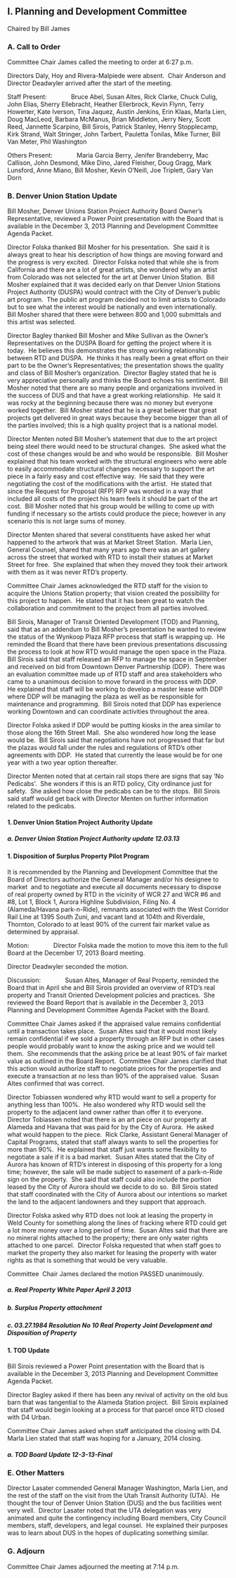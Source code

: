 ## I. Planning and Development Committee

Chaired by Bill James

### A. Call to Order

Committee Chair James called the meeting to order at 6:27 p.m.

Directors Daly, Hoy and Rivera-Malpiede were absent.  Chair Anderson and Director Deadwyler arrived after the start of the meeting.

Staff Present:              Bruce Abel, Susan Altes, Rick Clarke, Chuck Culig, John Elias, Sherry Ellebracht, Heather Ellerbrock, Kevin Flynn, Terry Howerter, Kate Iverson, Tina Jaquez, Austin Jenkins, Erin Klaas, Marla Lien, Doug MacLeod, Barbara McManus, Brian Middleton, Jerry Nery, Scott Reed, Jannette Scarpino, Bill Sirois, Patrick Stanley, Henry Stopplecamp, Kirk Strand, Walt Stringer, John Tarbert, Pauletta Tonilas, Mike Turner, Bill Van Meter, Phil Washington

Others Present:              Maria Garcia Berry, Jenifer Brandeberry, Mac Callison, John Desmond, Mike Dino, Jared Fleisher, Doug Gragg, Mark Lunsford, Anne Miano, Bill Mosher, Kevin O’Neill, Joe Triplett, Gary Van Dorn

### B. Denver Union Station Update

Bill Mosher, Denver Unions Station Project Authority Board Owner’s Representative, reviewed a Power Point presentation with the Board that is available in the December 3, 2013 Planning and Development Committee Agenda Packet.

Director Folska thanked Bill Mosher for his presentation.  She said it is always great to hear his description of how things are moving forward and the progress is very excited.  Director Folska noted that while she is from California and there are a lot of great artists, she wondered why an artist from Colorado was not selected for the art at Denver Union Station.  Bill Mosher explained that it was decided early on that Denver Union Stations Project Authority (DUSPA) would contract with the City of Denver’s public art program.  The public art program decided not to limit artists to Colorado but to see what the interest would be nationally and even internationally.  Bill Mosher shared that there were between 800 and 1,000 submittals and this artist was selected.

Director Bagley thanked Bill Mosher and Mike Sullivan as the Owner’s Representatives on the DUSPA Board for getting the project where it is today.  He believes this demonstrates the strong working relationship between RTD and DUSPA.  He thinks it has really been a great effort on their part to be the Owner’s Representatives; the presentation shows the quality and class of Bill Mosher’s organization.  Director Bagley stated that he is very appreciative personally and thinks the Board echoes his sentiment.  Bill Mosher noted that there are so many people and organizations involved in the success of DUS and that have a great working relationship.  He said it was rocky at the beginning because there was no money but everyone worked together.  Bill Mosher stated that he is a great believer that great projects get delivered in great ways because they become bigger than all of the parties involved; this is a high quality project that is a national model.

Director Menten noted Bill Mosher’s statement that due to the art project being steel there would need to be structural changes.  She asked what the cost of these changes would be and who would be responsible.  Bill Mosher explained that his team worked with the structural engineers who were able to easily accommodate structural changes necessary to support the art piece in a fairly easy and cost effective way.  He said that they were negotiating the cost of the modifications with the artist.  He stated that since the Request for Proposal (RFP) RFP was worded in a way that included all costs of the project his team feels it should be part of the art cost.  Bill Mosher noted that his group would be willing to come up with funding if necessary so the artists could produce the piece; however in any scenario this is not large sums of money.

Director Menten shared that several constituents have asked her what happened to the artwork that was at Market Street Station.  Marla Lien, General Counsel, shared that many years ago there was an art gallery across the street that worked with RTD to install their statues at Market Street for free.  She explained that when they moved they took their artwork with them as it was never RTD’s property.

Committee Chair James acknowledged the RTD staff for the vision to acquire the Unions Station property; that vision created the possibility for this project to happen.  He stated that it has been great to watch the collaboration and commitment to the project from all parties involved.

Bill Sirois, Manager of Transit Oriented Development (TOD) and Planning, said that as an addendum to Bill Mosher’s presentation he wanted to review the status of the Wynkoop Plaza RFP process that staff is wrapping up.  He reminded the Board that there have been previous presentations discussing the process to look at how RTD would manage the open space in the Plaza.  Bill Sirois said that staff released an RFP to manage the space in September and received on bid from Downtown Denver Partnership (DDP).  There was an evaluation committee made up of RTD staff and area stakeholders who came to a unanimous decision to move forward in the process with DDP.  He explained that staff will be working to develop a master lease with DDP where DDP will be managing the plaza as well as be responsible for maintenance and programming.  Bill Sirois noted that DDP has experience working Downtown and can coordinate activities throughout the area.

Director Folska asked if DDP would be putting kiosks in the area similar to those along the 16th Street Mall.  She also wondered how long the lease would be.  Bill Sirois said that negotiations have not progressed that far but the plazas would fall under the rules and regulations of RTD’s other agreements with DDP.  He stated that currently the lease would be for one year with a two year option thereafter.

Director Menten noted that at certain rail stops there are signs that say ‘No Pedicabs’.  She wonders if this is an RTD policy, City ordinance just for safety.  She asked how close the pedicabs can be to the stops.  Bill Sirois said staff would get back with Director Menten on further information related to the pedicabs.

#### 1. Denver Union Station Project Authority Update

##### a. Denver Union Station Project Authority update 12.03.13

#### 1. Disposition of Surplus Property Pilot Program

It is recommended by the Planning and Development Committee that the Board of Directors authorize the General Manager and/or his designee to market  and to negotiate and execute all documents necessary to dispose of real property owned by RTD in the vicinity of WCR 27 and WCR #6 and #8, Lot 1, Block 1, Aurora Highline Subdivision, Filing No. 4 (Alameda/Havana park-n-Ride), remnants associated with the West Corridor Rail Line at 1395 South Zuni, and vacant land at 104th and Riverdale, Thornton, Colorado to at least 90% of the current fair market value as determined by appraisal.

Motion:              Director Folska made the motion to move this item to the full Board at the December 17, 2013 Board meeting.

Director Deadwyler seconded the motion.

Discussion:              Susan Altes, Manager of Real Property, reminded the Board that in April she and Bill Sirois provided an overview of RTD’s real property and Transit Oriented Development policies and practices.  She reviewed the Board Report that is available in the December 3, 2013 Planning and Development Committee Agenda Packet with the Board.

Committee Chair James asked if the appraised value remains confidential until a transaction takes place.  Susan Altes said that it would most likely remain confidential if we sold a property through an RFP but in other cases people would probably want to know the asking price and we would tell them.  She recommends that the asking price be at least 90% of fair market value as outlined in the Board Report.  Committee Chair James clarified that this action would authorize staff to negotiate prices for the properties and execute a transaction at no less than 90% of the appraised value.  Susan Altes confirmed that was correct.

Director Tobiassen wondered why RTD would want to sell a property for anything less than 100%.  He also wondered why RTD would sell the property to the adjacent land owner rather than offer it to everyone.  Director Tobiassen noted that there is an art piece on our property at Alameda and Havana that was paid for by the City of Aurora.  He asked what would happen to the piece.  Rick Clarke, Assistant General Manager of Capital Programs, stated that staff always wants to sell the properties for more than 90%.  He explained that staff just wants some flexibility to negotiate a sale if it is a bad market.  Susan Altes stated that the City of Aurora has known of RTD’s interest in disposing of this property for a long time; however, the sale will be made subject to easement of a park-n-Ride sign on the property.  She said that staff could also include the portion leased by the City of Aurora should we decide to do so.  Bill Sirois stated that staff coordinated with the City of Aurora about our intentions so market the land to the adjacent landowners and they support that approach.

Director Folska asked why RTD does not look at leasing the property in Weld County for something along the lines of fracking where RTD could get a lot more money over a long period of time.  Susan Altes said that there are no mineral rights attached to the property; there are only water rights attached to one parcel.  Director Folska requested that when staff goes to market the property they also market for leasing the property with water rights as that is something that would be very valuable.

Committee  Chair James declared the motion PASSED unanimously.

##### a. Real Property White Paper April 3 2013

##### b. Surplus Property attachment

##### c. 03.27.1984 Resolution No 10 Real Property Joint Development and Disposition of Property

#### 1. TOD Update

Bill Sirois reviewed a Power Point presentation with the Board that is available in the December 3, 2013 Planning and Development Committee Agenda Packet.

Director Bagley asked if there has been any revival of activity on the old bus barn that was tangential to the Alameda Station project.  Bill Sirois explained that staff would begin looking at a process for that parcel once RTD closed with D4 Urban.

Committee Chair James asked when staff anticipated the closing with D4.  Marla Lien stated that staff was hoping for a January, 2014 closing.

##### a. TOD Board Update 12-3-13-Final

### E. Other Matters

Director Lasater commended General Manager Washington, Marla Lien, and the rest of the staff on the visit from the Utah Transit Authority (UTA).  He thought the tour of Denver Union Station (DUS) and the bus facilities went very well.  Director Lasater noted that the UTA delegation was very animated and quite the contingency including Board members, City Council members, staff, developers, and legal counsel.  He explained their purposes was to learn about DUS in the hopes of duplicating something similar.

### G. Adjourn

Committee Chair James adjourned the meeting at 7:14 p.m.